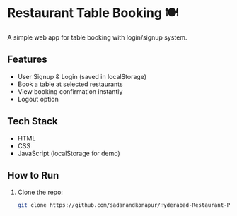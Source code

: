 # Restaurant Table Booking 🍽️

A simple web app for table booking with login/signup system.

## Features
- User Signup & Login (saved in localStorage)
- Book a table at selected restaurants
- View booking confirmation instantly
- Logout option

## Tech Stack
- HTML
- CSS
- JavaScript (localStorage for demo)

## How to Run
1. Clone the repo:
   ```bash
   git clone https://github.com/sadanandkonapur/Hyderabad-Restaurant-Pre-Booking-Table.git
